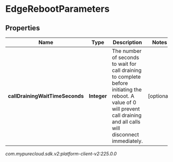 # EdgeRebootParameters


## Properties

| Name | Type | Description | Notes |
| ------------ | ------------- | ------------- | ------------- |
| **callDrainingWaitTimeSeconds** | **Integer** | The number of seconds to wait for call draining to complete before initiating the reboot. A value of 0 will prevent call draining and all calls will disconnect immediately. |  [optional] |




_com.mypurecloud.sdk.v2:platform-client-v2:225.0.0_

